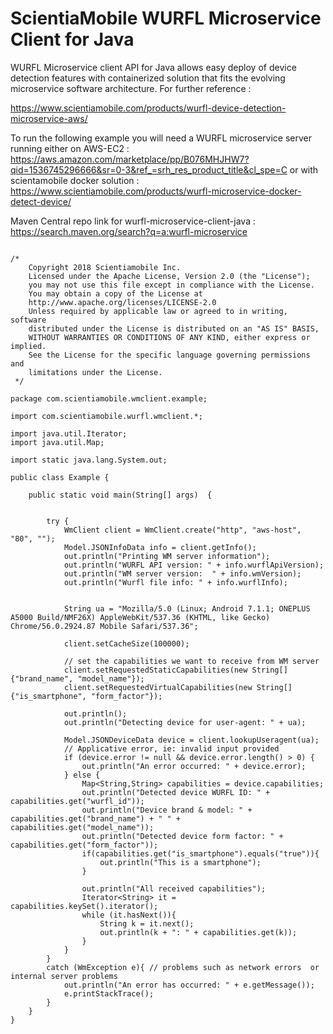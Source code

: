 # ScientiaMobile WURFL Microservice Client for Java

WURFL Microservice client API for Java allows easy deploy of device detection features with containerized solution that fits the evolving microservice software architecture. For further reference :

https://www.scientiamobile.com/products/wurfl-device-detection-microservice-aws/

To run the following example you will need a WURFL microservice server running either on AWS-EC2 :
https://aws.amazon.com/marketplace/pp/B076MHJHW7?qid=1536745296666&sr=0-3&ref_=srh_res_product_title&cl_spe=C
or with scientamobile docker solution :
https://www.scientiamobile.com/products/wurfl-microservice-docker-detect-device/

Maven Central repo link for wurfl-microservice-client-java : https://search.maven.org/search?q=a:wurfl-microservice 


```

/*
    Copyright 2018 Scientiamobile Inc.
    Licensed under the Apache License, Version 2.0 (the "License");
    you may not use this file except in compliance with the License.
    You may obtain a copy of the License at
    http://www.apache.org/licenses/LICENSE-2.0
    Unless required by applicable law or agreed to in writing, software
    distributed under the License is distributed on an "AS IS" BASIS,
    WITHOUT WARRANTIES OR CONDITIONS OF ANY KIND, either express or implied.
    See the License for the specific language governing permissions and
    limitations under the License.
 */

package com.scientiamobile.wmclient.example;

import com.scientiamobile.wurfl.wmclient.*;

import java.util.Iterator;
import java.util.Map;

import static java.lang.System.out;

public class Example {

    public static void main(String[] args)  {


        try {
            WmClient client = WmClient.create("http", "aws-host", "80", "");
            Model.JSONInfoData info = client.getInfo();
            out.println("Printing WM server information");
            out.println("WURFL API version: " + info.wurflApiVersion);
            out.println("WM server version:  " + info.wmVersion);
            out.println("Wurfl file info: " + info.wurflInfo);


            String ua = "Mozilla/5.0 (Linux; Android 7.1.1; ONEPLUS A5000 Build/NMF26X) AppleWebKit/537.36 (KHTML, like Gecko) Chrome/56.0.2924.87 Mobile Safari/537.36";

            client.setCacheSize(100000);

            // set the capabilities we want to receive from WM server
            client.setRequestedStaticCapabilities(new String[]{"brand_name", "model_name"});
            client.setRequestedVirtualCapabilities(new String[]{"is_smartphone", "form_factor"});

            out.println();
            out.println("Detecting device for user-agent: " + ua);

            Model.JSONDeviceData device = client.lookupUseragent(ua);
            // Applicative error, ie: invalid input provided
            if (device.error != null && device.error.length() > 0) {
                out.println("An error occurred: " + device.error);
            } else {
                Map<String,String> capabilities = device.capabilities;
                out.println("Detected device WURFL ID: " + capabilities.get("wurfl_id"));
                out.println("Device brand & model: " + capabilities.get("brand_name") + " " + capabilities.get("model_name"));
                out.println("Detected device form factor: " + capabilities.get("form_factor"));
                if(capabilities.get("is_smartphone").equals("true")){
                    out.println("This is a smartphone");
                }

                out.println("All received capabilities");
                Iterator<String> it = capabilities.keySet().iterator();
                while (it.hasNext()){
                    String k = it.next();
                    out.println(k + ": " + capabilities.get(k));
                }
            }
        }
        catch (WmException e){ // problems such as network errors  or internal server problems
            out.println("An error has occurred: " + e.getMessage());
            e.printStackTrace();
        }
    }
}

